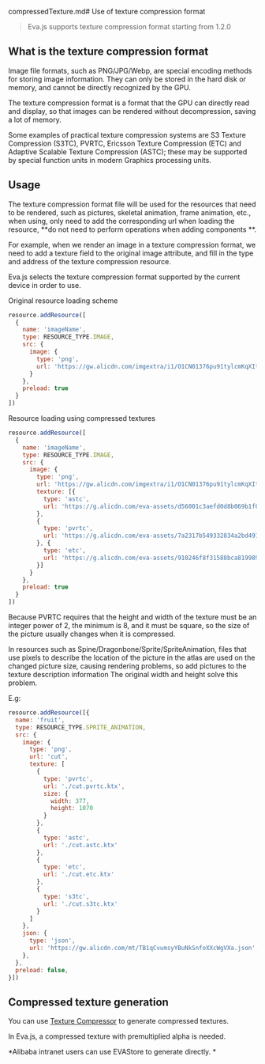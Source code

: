 compressedTexture.md# Use of texture compression format

> Eva.js supports texture compression format starting from 1.2.0

## What is the texture compression format
Image file formats, such as PNG/JPG/Webp, are special encoding methods for storing image information. They can only be stored in the hard disk or memory, and cannot be directly recognized by the GPU.

The texture compression format is a format that the GPU can directly read and display, so that images can be rendered without decompression, saving a lot of memory.

Some examples of practical texture compression systems are S3 Texture Compression (S3TC), PVRTC, Ericsson Texture Compression (ETC) and Adaptive Scalable Texture Compression (ASTC); these may be supported by special function units in modern Graphics processing units.


## Usage
The texture compression format file will be used for the resources that need to be rendered, such as pictures, skeletal animation, frame animation, etc., when using, only need to add the corresponding url when loading the resource, **do not need to perform operations when adding components **.

For example, when we render an image in a texture compression format, we need to add a texture field to the original image attribute, and fill in the type and address of the texture compression resource.

Eva.js selects the texture compression format supported by the current device in order to use.

Original resource loading scheme
```js
resource.addResource([
  {
    name: 'imageName',
    type: RESOURCE_TYPE.IMAGE,
    src: {
      image: {
        type: 'png',
        url: 'https://gw.alicdn.com/imgextra/i1/O1CN01376pu91tylcmKqXIt_!!6000000005971-2-tps-658-1152.png',
      }
    },
    preload: true
  }
])
```

Resource loading using compressed textures

```js
resource.addResource([
  {
    name: 'imageName',
    type: RESOURCE_TYPE.IMAGE,
    src: {
      image: {
        type: 'png',
        url: 'https://gw.alicdn.com/imgextra/i1/O1CN01376pu91tylcmKqXIt_!!6000000005971-2-tps-658-1152.png',
        texture: [{
          type: 'astc',
          url: 'https://g.alicdn.com/eva-assets/d56001c3aefd0d8b069b1f0c4f3d2aec/0.0.1/tmp/08056/image.astc.ktx'
        },
        {
          type: 'pvrtc',
          url: 'https://g.alicdn.com/eva-assets/7a2317b549332834a2bd491e9ce9324a/0.0.1/tmp/835e3/image.pvrtc.ktx'
        }, {
          type: 'etc',
          url: 'https://g.alicdn.com/eva-assets/910246f8f31588bca8199896272b0767/0.0.1/tmp/371ff/image.etc.ktx'
        }]
      }
    },
    preload: true
  }
])
```

Because PVRTC requires that the height and width of the texture must be an integer power of 2, the minimum is 8, and it must be square, so the size of the picture usually changes when it is compressed.

In resources such as Spine/Dragonbone/Sprite/SpriteAnimation, files that use pixels to describe the location of the picture in the atlas are used on the changed picture size, causing rendering problems, so add pictures to the texture description information The original width and height solve this problem.

E.g:

```js
resource.addResource([{
  name: 'fruit',
  type: RESOURCE_TYPE.SPRITE_ANIMATION,
  src: {
    image: {
      type: 'png',
      url: 'cut',
      texture: [
        {
          type: 'pvrtc',
          url: './cut.pvrtc.ktx',
          size: {
            width: 377,
            height: 1070
          }
        },
        {
          type: 'astc',
          url: './cut.astc.ktx'
        },
        {
          type: 'etc',
          url: './cut.etc.ktx'
        },
        {
          type: 's3tc',
          url: './cut.s3tc.ktx'
        }
      ]
    },
    json: {
      type: 'json',
      url: 'https://gw.alicdn.com/mt/TB1qCvumsyYBuNkSnfoXXcWgVXa.json',
    },
  },
  preload: false,
}])
```

## Compressed texture generation
You can use [Texture Compressor](https://www.npmjs.com/package/texture-compressor) to generate compressed textures.

In Eva.js, a compressed texture with premultiplied alpha is needed.

*Alibaba intranet users can use EVAStore to generate directly. *


<br/>